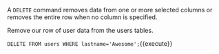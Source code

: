 A `DELETE` command removes data from one or more selected columns or removes the entire row when no column is specified.

Remove our row of user data from the users tables.

`DELETE FROM users WHERE lastname='Awesome';`{{execute}}
